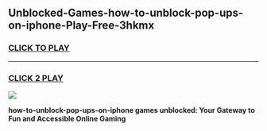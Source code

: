 
## Unblocked-Games-how-to-unblock-pop-ups-on-iphone-Play-Free-3hkmx
<h3>
<a href="https://premium76.site?title=how-to-unblock-pop-ups-on-iphone&ref=10A">CLICK TO PLAY</a></h3>
<hr>

<h3>
<a href="https://premium76.site?title=how-to-unblock-pop-ups-on-iphone&ref=10A">CLICK 2 PLAY</a>
  
</h3>

<a href="https://premium76.site?title=how-to-unblock-pop-ups-on-iphone&ref=10A"><img src="https://clearcache.store/games.png"></a>


**how-to-unblock-pop-ups-on-iphone games unblocked: Your Gateway to Fun and Accessible Online Gaming**
